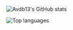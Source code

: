 ![Avdb13's GitHub stats](https://github-readme-stats.vercel.app/api?username=avdb13&show_icons=true&theme=rose_pine)


![Top languages](https://github-readme-stats.vercel.app/api/top-langs/?username=avdb13&theme=rose_pine&card_width=500)
